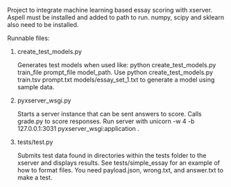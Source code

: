 Project to integrate machine learning based essay scoring with xserver. Aspell must be installed and added to path to run.  numpy, scipy and sklearn also need to be installed.

Runnable files:

1. create_test_models.py 

	Generates test models when used like: python create_test_models.py train_file prompt_file model_path.  Use python create_test_models.py train.tsv prompt.txt models/essay_set_1.txt to generate a model using sample data.

2. pyxserver_wsgi.py

	Starts a server instance that can be sent answers to score.  Calls grade.py to score responses.  Run server with unicorn -w 4 -b 127.0.0.1:3031 pyxserver_wsgi:application .

3. tests/test.py

	Submits test data found in directories within the tests folder to the xserver and displays results.  See tests/simple_essay for an example of how to format files.  You need payload.json, wrong.txt, and answer.txt to make a test.
